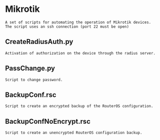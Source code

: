 # Mikrotik
	A set of scripts for automating the operation of Mikrotik devices.
	The script uses an ssh connection (port 22 must be open)
	
## CreateRadiusAuth.py
	Activation of authorization on the device through the radius server.
## PassChange.py
	Script to change password.
## BackupConf.rsc
	Script to create an encrypted backup of the RouterOS configuration.
## BackupConfNoEncrypt.rsc
	Script to create an unencrypted RouterOS configuration backup.